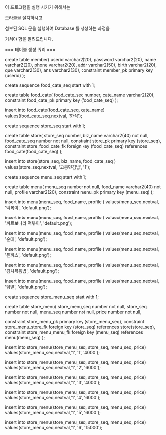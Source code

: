 이 프로그램을 실행 시키기 위해서는

오라클을 설치하시고

첨부된 SQL 문을 실행하여 Database 를 생성하는 과정을 

거쳐야 함을 알려드립니다.


=== 테이블 생성 쿼리 ===

create table member(
userid varchar2(20),
password varchar2(20), 
name varchar2(20),
phone varchar2(20),
addr varchar2(50),
birth varchar2(20),
que varchar2(30),
ans varchar2(30),
constraint member_pk primary key (userid)
);

create sequence food_cate_seq
start with 1;

create table food_cate(
food_cate_seq number,
cate_name varchar2(20),
constraint food_cate_pk primary key (food_cate_seq)
);

insert into food_cate(food_cate_seq, cate_name) 
values(food_cate_seq.nextval, '한식');

create sequence store_seq
start with 1;

create table store(
store_seq number,
biz_name varchar2(40) not null,
food_cate_seq number not null,
constraint store_pk primary key (store_seq),
constraint store_food_cate_fk 
foreign key (food_cate_seq)
references food_cate(food_cate_seq)
);

insert into store(store_seq, biz_name, food_cate_seq )
values(store_seq.nextval, '고봉민김밥', '1');


create sequence menu_seq
start with 1;

create table menu(
menu_seq number not null,
food_name varchar2(40) not null,
profile varchar2(20),
constraint menu_pk primary key (menu_seq)
);

insert into menu(menu_seq, food_name, profile )
values(menu_seq.nextval, '떡볶이', 'default.png');

insert into menu(menu_seq, food_name, profile )
values(menu_seq.nextval, '까르보나라 떡볶이', 'default.png');

insert into menu(menu_seq, food_name, profile )
values(menu_seq.nextval, '순대', 'default.png');

insert into menu(menu_seq, food_name, profile )
values(menu_seq.nextval, '돈까스', 'default.png');

insert into menu(menu_seq, food_name, profile )
values(menu_seq.nextval, '김치볶음밥', 'default.png');

insert into menu(menu_seq, food_name, profile )
values(menu_seq.nextval, '닭발', 'default.png');


create sequence store_menu_seq
start with 1;

create table store_menu(
store_menu_seq number not null,
store_seq number not null,
menu_seq number not null,
price number not null,

constraint store_menu_pk primary key (store_menu_seq),
constraint store_menu_store_fk 
foreign key (store_seq)
references store(store_seq),
constraint store_menu_menu_fk 
foreign key (menu_seq)
references menu(menu_seq)
);

insert into store_menu(store_menu_seq, store_seq, menu_seq, price)
values(store_menu_seq.nextval,'1', '1', '4000');

insert into store_menu(store_menu_seq, store_seq, menu_seq, price)
values(store_menu_seq.nextval,'1', '2', '6000');

insert into store_menu(store_menu_seq, store_seq, menu_seq, price)
values(store_menu_seq.nextval,'1', '3', '4000');

insert into store_menu(store_menu_seq, store_seq, menu_seq, price)
values(store_menu_seq.nextval,'1', '4', '6000');

insert into store_menu(store_menu_seq, store_seq, menu_seq, price)
values(store_menu_seq.nextval,'1', '5', '6000');

insert into store_menu(store_menu_seq, store_seq, menu_seq, price)
values(store_menu_seq.nextval,'1', '6', '15000');


